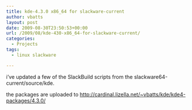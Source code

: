 ```yaml
---
title: kde-4.3.0 x86_64 for slackware-current
author: vbatts
layout: post
date: 2009-08-30T23:50:53+00:00
url: /2009/08/kde-430-x86_64-for-slackware-current/
categories:
  - Projects
tags:
  - linux slackware

---
```

i&#8217;ve updated a few of the SlackBuild scripts from the slackware64-current/source/kde.
  
the packages are uploaded to http://cardinal.lizella.net/~vbatts/kde/kde4-packages/4.3.0/